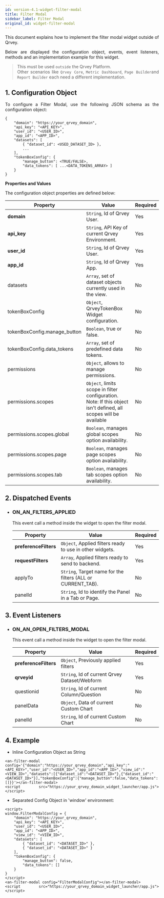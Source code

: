```yaml
---
id: version-4.1-widget-filter-modal
title: Filter Modal
sidebar_label: Filter Modal
original_id: widget-filter-modal
---
```


<div style="text-align: justify">

This document explains how to implement the filter modal widget outside of Qrvey.

Below are displayed the configuration object, events, event listeners, methods and an implementation example for this widget.

> This must be used `outside` the Qrvey Platform.<br/>Other scenarios like `Qrvey Core`, `Metric Dashboard`, `Page Builder`and `Report Builder` each need a different implementation.


## 1. Configuration Object
To configure a Filter Modal, use the following JSON schema as the configuration object:

``` 
{
    "domain": "https://your_qrvey_domain",
    "api_key": "<API_KEY>",
    "user_id": "<USER_ID>",
    "app_id": "<APP_ID>",
    "datasets": [
        { "dataset_id": <USED_DATASET_ID> },
        ...
    ],
    "tokenBoxConfig": {
        "manage_button": <TRUE/FALSE>,
        "data_tokens": [ ...<DATA_TOKENS_ARRAY> ]
    }
}
``` 

**Properties and Values**

The configuration object properties are defined below:

| **Property** | **Value** | **Required** |
|---|---|---|
| **domain** | `String`, Id of Qrvey User. | Yes |
| **api_key** | `String`, API Key of current Qrvey Environment. | Yes |
| **user_id** | `String`, Id of Qrvey User. | Yes |
| **app_id** | `String`, Id of Qrvey App. | Yes |
| datasets | `Array`, set of dataset objects currently used in the view. | No |
| tokenBoxConfig| `Object`, QrveyTokenBox Widget configuration. | No |
| tokenBoxConfig.manage_button | `Boolean`, true or false. | No |
| tokenBoxConfig.data_tokens | `Array`, set of predefined data tokens. | No |
| permissions| `Object`, allows to manage permissions. | No |
| permissions.scopes | `Object`, limits scope in filter configuration. Note: If this object isn't defined, all scopes will be available | No |
| permissions.scopes.global | `Boolean`, manages global scopes option availability. | No |
| permissions.scopes.page | `Boolean`, manages page scopes option availability. | No |
| permissions.scopes.tab | `Boolean`, manages tab scopes option availability. | No |


## 2. Dispatched Events

* ### ON_AN_FILTERS_APPLIED
    This event call a method inside the widget to open the filter modal.

    | **Property**      | **Value**                                                          | **Required** |
    |-------------------|--------------------------------------------------------------------|----------|
    | **preferenceFilters** | `Object`, Applied filters ready to use in other widgets.                   | Yes      |
    | **requestFilters**    | `Array`, Applied filters ready to send to backend.                         | Yes      |
    | applyTo           | `String`, Target name for the filters (ALL or CURRENT_TAB).        | No       |
    | panelId         | `String`, Id to identify the Panel in a Tab or Page.| No       |

## 3. Event Listeners

* ### ON\_AN\_OPEN\_FILTERS\_MODAL

    This event call a method inside the widget to open the filter modal.

    | **Property** | **Value** | **Required** |
    | --- | --- | --- |
    | **preferenceFilters** | `Object`, Previously applied filters | Yes |
    | **qrveyid** | `String`, Id of current Qrvey Dataset/Webform | Yes |
    | questionid | `String`, Id of current Column/Question | No |
    | panelData | `Object`, Data of current Custom Chart | No |
    | panelId | `String`, Id of current Custom Chart | No |


## 4. Example

* Inline Configuration Object as String
```
<an-filter-modal config='{"domain":"https://your_qrvey_domain","api_key":"<API_KEY>","user_id":"<USER_ID>","app_id":"<APP_ID>","view_id":"<VIEW_ID>","datasets":[{"dataset_id":"<DATASET_ID>"},{"dataset_id":"<DATASET_ID>"}],"tokenBoxConfig":{"manage_button":false,"data_tokens":[]}}'></an-filter-modal>
<script src="https://your_qrvey_domain_widget_launcher/app.js"></script>
```

* Separated Config Object in 'window' environment:
```
<script>
window.FilterModalConfig = {
    "domain": "https://your_qrvey_domain",
    "api_key": "<API_KEY>",
    "user_id": "<USER_ID>",
    "app_id": "<APP_ID>",
    "view_id": "<VIEW_ID>",
    "datasets": [
        { "dataset_id": "<DATASET_ID>" },
        { "dataset_id": "<DATASET_ID>" }
    ],
    "tokenBoxConfig": {
        "manage_button": false,
        "data_tokens": []
    }
}
</script>
<an-filter-modal config="FilterModalConfig"></an-filter-modal>
<script src="https://your_qrvey_domain_widget_launcher/app.js"></script>
```